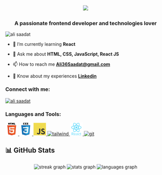 <h1 align="center">
  <a href="https://git.io/typing-svg">
    <img src="https://readme-typing-svg.herokuapp.com/?lines=Hi+👋🏼,+I'm+Ali+Saadat;A+Front-End+developer&center=true&size=30&color=ffffff&background=FFFFFF00">
  </a>
</h1>

###
<h3 align="center">A passionate frontend developer and technologies lover</h3>
<img align="right" style="width:400px "  src="https://user-images.githubusercontent.com/74038190/241764371-9d0fd0c4-5c7f-4122-b884-64a1e1685d2d.gif" alt="">
<p align="left"> <img src="https://komarev.com/ghpvc/?username=ali36saadat&label=Profile%20views&color=0e75b6&style=flat" alt="ali saadat" /> </p>

- 🌱 I’m currently learning **React**

- 💬 Ask me about **HTML, CSS, JavaScript, React JS**

- 📫 How to reach me **Ali36Saadat@gmail.com**

- 📄 Know about my experiences **<a href="https://www.linkedin.com/in/ali-saadat-a678a0283/">Linkedin</a>**


<h3 align="left">Connect with me:</h3>
<p align="left">
<a  href="https://www.linkedin.com/in/ali-saadat-a678a0283/" target="blank"><img align="center" src="https://raw.githubusercontent.com/rahuldkjain/github-profile-readme-generator/master/src/images/icons/Social/linked-in-alt.svg" alt="ali saadat" height="30" width="40" /></a>
</p>
<h3 align="left">Languages and Tools:</h3>
<p align="left"> <a href="https://www.w3.org/html/" target="_blank" rel="noreferrer"> <img src="https://raw.githubusercontent.com/devicons/devicon/master/icons/html5/html5-original-wordmark.svg" alt="html5" width="40" height="40"/></a><a href="https://www.w3schools.com/css/" target="_blank" rel="noreferrer"> <img src="https://raw.githubusercontent.com/devicons/devicon/master/icons/css3/css3-original-wordmark.svg" alt="css3" width="40" height="40"/> </a>  <a href="https://developer.mozilla.org/en-US/docs/Web/JavaScript" target="_blank" rel="noreferrer"> <img src="https://raw.githubusercontent.com/devicons/devicon/master/icons/javascript/javascript-original.svg" alt="javascript" width="40" height="40"/> </a> <a href="https://tailwindcss.com/" target="_blank" rel="noreferrer"> <img src="https://www.vectorlogo.zone/logos/tailwindcss/tailwindcss-icon.svg" alt="tailwind" width="40" height="40"/> </a> <a href="https://reactjs.org/" target="_blank" rel="noreferrer"> <img src="https://raw.githubusercontent.com/devicons/devicon/master/icons/react/react-original-wordmark.svg" alt="react" width="40" height="40"/> </a>  <a href="https://git-scm.com/" target="_blank" rel="noreferrer"> <img src="https://www.vectorlogo.zone/logos/git-scm/git-scm-icon.svg" alt="git" width="40" height="40"/> </a> </p>

###

<h2 align="left">📊 GitHub Stats</h2>

###

<div align="center">
  <img src="https://streak-stats.demolab.com?user=Ali36Saadat&locale=en&mode=daily&theme=tokyonight&hide_border=true&border_radius=10&order=3" height="160" alt="streak graph"  />
  <img src="https://github-readme-stats.vercel.app/api?username=Ali36Saadat&hide_title=false&hide_rank=false&show_icons=true&include_all_commits=true&count_private=true&disable_animations=false&theme=tokyonight&locale=en&hide_border=true&order=1" height="160" alt="stats graph"  />
  <img src="https://github-readme-stats.vercel.app/api/top-langs?username=Ali36Saadat&locale=en&hide_title=false&layout=compact&card_width=320&langs_count=8&theme=tokyonight&hide_border=true&order=2" height="140" alt="languages graph"  />
</div>
